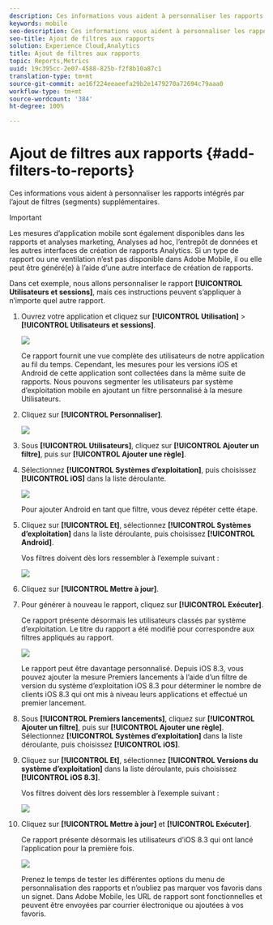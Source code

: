 ```yaml
---
description: Ces informations vous aident à personnaliser les rapports intégrés par l’ajout de filtres (segments) supplémentaires.
keywords: mobile
seo-description: Ces informations vous aident à personnaliser les rapports intégrés par l’ajout de filtres (segments) supplémentaires.
seo-title: Ajout de filtres aux rapports
solution: Experience Cloud,Analytics
title: Ajout de filtres aux rapports
topic: Reports,Metrics
uuid: 19c395cc-2e07-4588-825b-f2f8b10a87c1
translation-type: tm+mt
source-git-commit: ae16f224eeaeefa29b2e1479270a72694c79aaa0
workflow-type: tm+mt
source-wordcount: '384'
ht-degree: 100%

---
```



# Ajout de filtres aux rapports {#add-filters-to-reports}

Ces informations vous aident à personnaliser les rapports intégrés par l’ajout de filtres (segments) supplémentaires.

>[!IMPORTANT]
>
>Les mesures d’application mobile sont également disponibles dans les rapports et analyses marketing, Analyses ad hoc, l’entrepôt de données et les autres interfaces de création de rapports Analytics. Si un type de rapport ou une ventilation n’est pas disponible dans Adobe Mobile, il ou elle peut être généré(e) à l’aide d’une autre interface de création de rapports.

Dans cet exemple, nous allons personnaliser le rapport **[!UICONTROL Utilisateurs et sessions]**, mais ces instructions peuvent s’appliquer à n’importe quel autre rapport.

1. Ouvrez votre application et cliquez sur **[!UICONTROL Utilisation]** > **[!UICONTROL Utilisateurs et sessions]**.

   ![](assets/customize1.png)

   Ce rapport fournit une vue complète des utilisateurs de notre application au fil du temps. Cependant, les mesures pour les versions iOS et Android de cette application sont collectées dans la même suite de rapports. Nous pouvons segmenter les utilisateurs par système d’exploitation mobile en ajoutant un filtre personnalisé à la mesure Utilisateurs.

1. Cliquez sur **[!UICONTROL Personnaliser]**.

   ![](assets/customize2.png)

1. Sous **[!UICONTROL Utilisateurs]**, cliquez sur **[!UICONTROL Ajouter un filtre]**, puis sur **[!UICONTROL Ajouter une règle]**.

1. Sélectionnez **[!UICONTROL Systèmes d’exploitation]**, puis choisissez **[!UICONTROL iOS]** dans la liste déroulante.

   ![](assets/customize3.png)

   Pour ajouter Android en tant que filtre, vous devez répéter cette étape.

1. Cliquez sur **[!UICONTROL Et]**, sélectionnez **[!UICONTROL Systèmes d’exploitation]** dans la liste déroulante, puis choisissez **[!UICONTROL Android]**.

   Vos filtres doivent dès lors ressembler à l’exemple suivant :

   ![](assets/customize4.png)

1. Cliquez sur **[!UICONTROL Mettre à jour]**.
1. Pour générer à nouveau le rapport, cliquez sur **[!UICONTROL Exécuter]**.

   Ce rapport présente désormais les utilisateurs classés par système d’exploitation. Le titre du rapport a été modifié pour correspondre aux filtres appliqués au rapport.

   ![](assets/customize5.png)

   Le rapport peut être davantage personnalisé. Depuis iOS 8.3, vous pouvez ajouter la mesure Premiers lancements à l’aide d’un filtre de version du système d’exploitation iOS 8.3 pour déterminer le nombre de clients iOS 8.3 qui ont mis à niveau leurs applications et effectué un premier lancement.
1. Sous **[!UICONTROL Premiers lancements]**, cliquez sur **[!UICONTROL Ajouter un filtre]**, puis sur **[!UICONTROL Ajouter une règle]**. Sélectionnez **[!UICONTROL Systèmes d’exploitation]** dans la liste déroulante, puis choisissez **[!UICONTROL iOS]**.
1. Cliquez sur **[!UICONTROL Et]**, sélectionnez **[!UICONTROL Versions du système d’exploitation]** dans la liste déroulante, puis choisissez **[!UICONTROL iOS 8.3]**.

   Vos filtres doivent dès lors ressembler à l’exemple suivant :

   ![](assets/customize6.png)

1. Cliquez sur **[!UICONTROL Mettre à jour]** et **[!UICONTROL Exécuter]**.

   Ce rapport présente désormais les utilisateurs d’iOS 8.3 qui ont lancé l’application pour la première fois.

   ![](assets/customize7.png)

   Prenez le temps de tester les différentes options du menu de personnalisation des rapports et n’oubliez pas marquer vos favoris dans un signet. Dans Adobe Mobile, les URL de rapport sont fonctionnelles et peuvent être envoyées par courrier électronique ou ajoutées à vos favoris.
